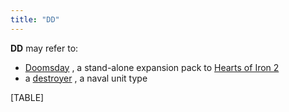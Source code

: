 ```yaml
---
title: "DD"
---
```


**DD** may refer to:

-   [Doomsday](/Doomsday "Doomsday") , a stand-alone expansion pack to
    [Hearts of Iron 2](/Hearts_of_Iron_2 "Hearts of Iron 2")
-   a [destroyer](/Destroyer "Destroyer") , a naval unit type

  

[TABLE]
